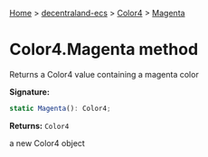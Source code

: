 [Home](./index) &gt; [decentraland-ecs](./decentraland-ecs.md) &gt; [Color4](./decentraland-ecs.color4.md) &gt; [Magenta](./decentraland-ecs.color4.magenta.md)

# Color4.Magenta method

Returns a Color4 value containing a magenta color

**Signature:**
```javascript
static Magenta(): Color4;
```
**Returns:** `Color4`

a new Color4 object
